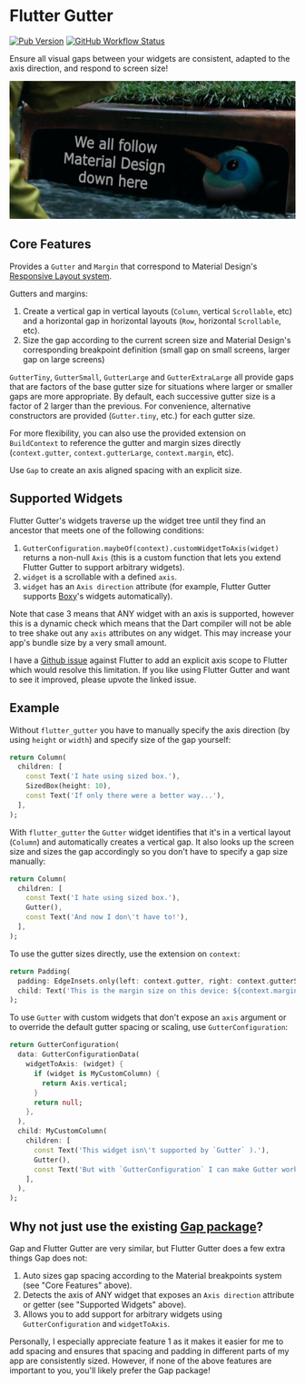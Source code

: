 # Flutter Gutter

[![Pub Version](https://img.shields.io/pub/v/flutter_gutter?logo=flutter)](https://pub.dev/packages/flutter_gutter)
[![GitHub Workflow Status](https://img.shields.io/github/actions/workflow/status/caseycrogers/flutter_gutter/build.yaml?branch=main&logo=github)](https://github.com/caseycrogers/flutter_gutter/actions/workflows/build.yaml)

Ensure all visual gaps between your widgets are consistent, adapted to the axis direction, and
respond to screen size!

![](https://raw.githubusercontent.com/caseycrogers/flutter_gutter/main/dash_in_the_gutter.png)

## Core Features

Provides a `Gutter` and `Margin` that correspond to Material Design's
[Responsive Layout system](https://m2.material.io/design/layout/responsive-layout-grid.html#columns-gutters-and-margins).

Gutters and margins:

1. Create a vertical gap in vertical layouts (`Column`, vertical `Scrollable`, etc) and a horizontal
   gap in horizontal layouts (`Row`, horizontal `Scrollable`, etc).
2. Size the gap according to the current screen size and Material Design's corresponding breakpoint
   definition (small gap on small screens, larger gap on large screens)

`GutterTiny`, `GutterSmall`, `GutterLarge` and `GutterExtraLarge` all provide gaps that are factors of the base gutter
size for situations where larger or smaller gaps are more appropriate. By default, each successive
gutter size is a factor of 2 larger than the previous.
For convenience, alternative constructors are provided (`Gutter.tiny`, etc.) for each gutter size. 

For more flexibility, you can also use the provided extension on `BuildContext` to reference the
gutter and margin sizes directly (`context.gutter`, `context.gutterLarge`, `context.margin`, etc).

Use `Gap` to create an axis aligned spacing with an explicit size.

## Supported Widgets

Flutter Gutter's widgets traverse up the widget tree until they find an ancestor that meets one of
the following conditions:

1. `GutterConfiguration.maybeOf(context).customWidgetToAxis(widget)` returns a non-null `Axis` (this
   is a custom function that lets you extend Flutter Gutter to support arbitrary widgets).
2. `widget` is a scrollable with a defined `axis`.
3. `widget` has an `Axis direction` attribute (for example, Flutter Gutter supports
   [Boxy](https://pub.dev/packages/boxy)'s widgets automatically).

Note that case 3 means that ANY widget with an axis is supported, however this is a dynamic check
which means that the Dart compiler will not be able to tree shake out any `axis` attributes on any
widget. This may increase your app's bundle size by a very small amount.

I have a [Github issue](https://github.com/flutter/flutter/issues/133394) against Flutter to add an explicit axis scope to Flutter which would
resolve this limitation. If you like using Flutter Gutter and want to see it improved, please upvote
the linked issue.

## Example

Without `flutter_gutter` you have to manually specify the axis direction (by using `height` or
`width`) and specify size of the gap yourself:

```dart
return Column(
  children: [
    const Text('I hate using sized box.'),
    SizedBox(height: 10),
    const Text('If only there were a better way...'),
  ],
);
```

With `flutter_gutter` the `Gutter` widget identifies that it's in a vertical layout (`Column`) and
automatically creates a vertical gap. It also looks up the screen size and sizes the gap accordingly
so you don't have to specify a gap size manually:

```dart
return Column(
  children: [
    const Text('I hate using sized box.'),
    Gutter(),
    const Text('And now I don\'t have to!'),
  ],
);
```

To use the gutter sizes directly, use the extension on `context`:

```dart
return Padding(
  padding: EdgeInsets.only(left: context.gutter, right: context.gutterSmall),
  child: Text('This is the margin size on this device: ${context.margin}'),
);
```

To use `Gutter` with custom widgets that don't expose an `axis` argument or to override the default
gutter spacing or scaling, use `GutterConfiguration`:

```dart
return GutterConfiguration(
  data: GutterConfigurationData(
    widgetToAxis: (widget) {
      if (widget is MyCustomColumn) {
        return Axis.vertical;
      }
      return null;
    },
  ),
  child: MyCustomColumn(
    children: [
      const Text('This widget isn\'t supported by `Gutter` ).'),
      Gutter(),
      const Text('But with `GutterConfiguration` I can make Gutter work with any widget!'),
    ],
  ),
);
```

## Why not just use the existing [Gap package](https://pub.dev/packages/gap)?

Gap and Flutter Gutter are very similar, but Flutter Gutter does a few extra things Gap does not:

1. Auto sizes gap spacing according to the Material breakpoints system (see "Core Features" above).
2. Detects the axis of ANY widget that exposes an `Axis direction` attribute or getter (see
   "Supported Widgets" above).
3. Allows you to add support for arbitrary widgets using `GutterConfiguration` and `widgetToAxis`.

Personally, I especially appreciate feature 1 as it makes it easier for me to add spacing and
ensures that spacing and padding in different parts of my app are consistently sized. However, if
none of the above features are important to you, you'll likely prefer the Gap package!
